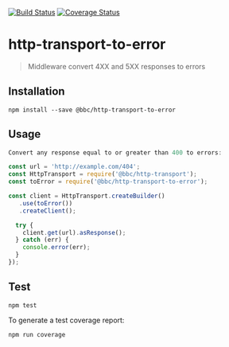 [![Build Status](https://travis-ci.org/bbc/http-transport-to-error.svg)](https://travis-ci.org/bbc/http-transport-to-error) [![Coverage Status](https://coveralls.io/repos/github/bbc/http-transport-to-error/badge.svg?branch=master)](https://coveralls.io/github/bbc/http-transport-to-error?branch=master)

# http-transport-to-error

> Middleware convert 4XX and 5XX responses to errors

## Installation

```
npm install --save @bbc/http-transport-to-error
```

## Usage

```js
Convert any response equal to or greater than 400 to errors: 

const url = 'http://example.com/404';
const HttpTransport = require('@bbc/http-transport');
const toError = require('@bbc/http-transport-to-error');

const client = HttpTransport.createBuilder()
   .use(toError())
   .createClient();

  try {
    client.get(url).asResponse();
  } catch (err) {
    console.error(err);    
  }
});
```

## Test

```
npm test
```

To generate a test coverage report:

```
npm run coverage
```
